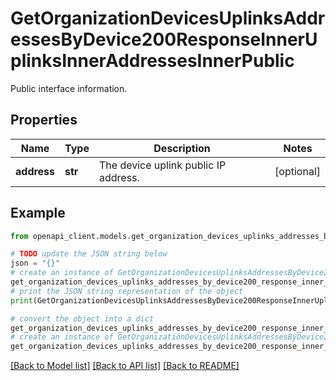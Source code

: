 # GetOrganizationDevicesUplinksAddressesByDevice200ResponseInnerUplinksInnerAddressesInnerPublic

Public interface information.

## Properties

Name | Type | Description | Notes
------------ | ------------- | ------------- | -------------
**address** | **str** | The device uplink public IP address. | [optional] 

## Example

```python
from openapi_client.models.get_organization_devices_uplinks_addresses_by_device200_response_inner_uplinks_inner_addresses_inner_public import GetOrganizationDevicesUplinksAddressesByDevice200ResponseInnerUplinksInnerAddressesInnerPublic

# TODO update the JSON string below
json = "{}"
# create an instance of GetOrganizationDevicesUplinksAddressesByDevice200ResponseInnerUplinksInnerAddressesInnerPublic from a JSON string
get_organization_devices_uplinks_addresses_by_device200_response_inner_uplinks_inner_addresses_inner_public_instance = GetOrganizationDevicesUplinksAddressesByDevice200ResponseInnerUplinksInnerAddressesInnerPublic.from_json(json)
# print the JSON string representation of the object
print(GetOrganizationDevicesUplinksAddressesByDevice200ResponseInnerUplinksInnerAddressesInnerPublic.to_json())

# convert the object into a dict
get_organization_devices_uplinks_addresses_by_device200_response_inner_uplinks_inner_addresses_inner_public_dict = get_organization_devices_uplinks_addresses_by_device200_response_inner_uplinks_inner_addresses_inner_public_instance.to_dict()
# create an instance of GetOrganizationDevicesUplinksAddressesByDevice200ResponseInnerUplinksInnerAddressesInnerPublic from a dict
get_organization_devices_uplinks_addresses_by_device200_response_inner_uplinks_inner_addresses_inner_public_from_dict = GetOrganizationDevicesUplinksAddressesByDevice200ResponseInnerUplinksInnerAddressesInnerPublic.from_dict(get_organization_devices_uplinks_addresses_by_device200_response_inner_uplinks_inner_addresses_inner_public_dict)
```
[[Back to Model list]](../README.md#documentation-for-models) [[Back to API list]](../README.md#documentation-for-api-endpoints) [[Back to README]](../README.md)


